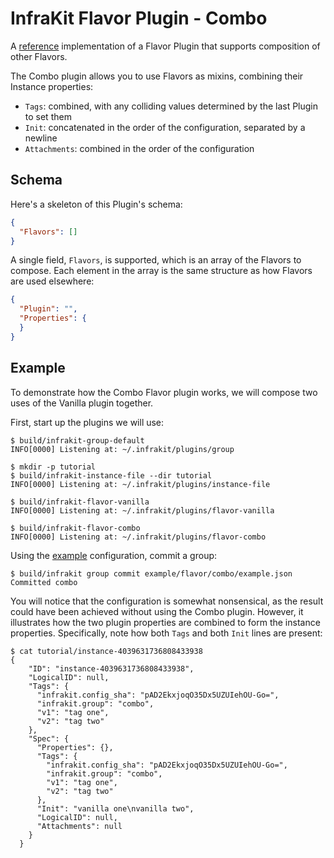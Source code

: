 InfraKit Flavor Plugin - Combo
==============================

A [reference](../../../README.md#reference-implementations) implementation of a Flavor Plugin that supports composition
of other Flavors.

The Combo plugin allows you to use Flavors as mixins, combining their Instance properties:
  * `Tags`: combined, with any colliding values determined by the last Plugin to set them
  * `Init`: concatenated in the order of the configuration, separated by a newline
  * `Attachments`: combined in the order of the configuration

## Schema

Here's a skeleton of this Plugin's schema:
```json
{
  "Flavors": []
}
```

A single field, `Flavors`, is supported, which is an array of the Flavors to compose.  Each element in the array is the
same structure as how Flavors are used elsewhere:

```json
{
  "Plugin": "",
  "Properties": {
  }
}
```


## Example

To demonstrate how the Combo Flavor plugin works, we will compose two uses of the Vanilla plugin together.

First, start up the plugins we will use:

```shell
$ build/infrakit-group-default
INFO[0000] Listening at: ~/.infrakit/plugins/group
```

```shell
$ mkdir -p tutorial
$ build/infrakit-instance-file --dir tutorial
INFO[0000] Listening at: ~/.infrakit/plugins/instance-file
```

```shell
$ build/infrakit-flavor-vanilla
INFO[0000] Listening at: ~/.infrakit/plugins/flavor-vanilla
```

```shell
$ build/infrakit-flavor-combo
INFO[0000] Listening at: ~/.infrakit/plugins/flavor-combo
```

Using the [example](example.json) configuration, commit a group:
```shell
$ build/infrakit group commit example/flavor/combo/example.json
Committed combo
```

You will notice that the configuration is somewhat nonsensical, as the result could have been achieved without
using the Combo plugin.  However, it illustrates how the two plugin properties are combined to form the instance
properties. Specifically, note how both `Tags` and both `Init` lines are present:
```shell
$ cat tutorial/instance-4039631736808433938
{
    "ID": "instance-4039631736808433938",
    "LogicalID": null,
    "Tags": {
      "infrakit.config_sha": "pAD2EkxjoqO35Dx5UZUIehOU-Go=",
      "infrakit.group": "combo",
      "v1": "tag one",
      "v2": "tag two"
    },
    "Spec": {
      "Properties": {},
      "Tags": {
        "infrakit.config_sha": "pAD2EkxjoqO35Dx5UZUIehOU-Go=",
        "infrakit.group": "combo",
        "v1": "tag one",
        "v2": "tag two"
      },
      "Init": "vanilla one\nvanilla two",
      "LogicalID": null,
      "Attachments": null
    }
  }
```

